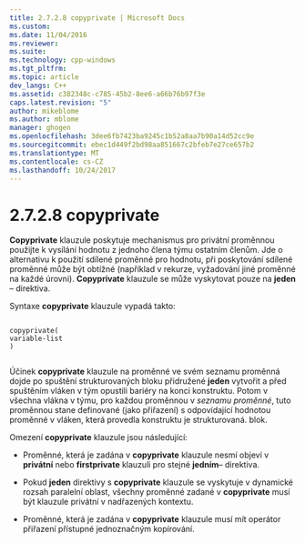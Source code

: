 ```yaml
---
title: 2.7.2.8 copyprivate | Microsoft Docs
ms.custom: 
ms.date: 11/04/2016
ms.reviewer: 
ms.suite: 
ms.technology: cpp-windows
ms.tgt_pltfrm: 
ms.topic: article
dev_langs: C++
ms.assetid: c382348c-c785-45b2-8ee6-a66b76b97f3e
caps.latest.revision: "5"
author: mikeblome
ms.author: mblome
manager: ghogen
ms.openlocfilehash: 3dee6fb7423ba9245c1b52a8aa7b90a14d52cc9e
ms.sourcegitcommit: ebec1d449f2bd98aa851667c2bfeb7e27ce657b2
ms.translationtype: MT
ms.contentlocale: cs-CZ
ms.lasthandoff: 10/24/2017
---
```

# <a name="2728-copyprivate"></a>2.7.2.8 copyprivate
**Copyprivate** klauzule poskytuje mechanismus pro privátní proměnnou použijte k vysílání hodnotu z jednoho člena týmu ostatním členům. Jde o alternativu k použití sdílené proměnné pro hodnotu, při poskytování sdílené proměnné může být obtížné (například v rekurze, vyžadování jiné proměnné na každé úrovni). **Copyprivate** klauzule se může vyskytovat pouze na **jeden** – direktiva.  
  
 Syntaxe **copyprivate** klauzule vypadá takto:  
  
```  
  
copyprivate(  
variable-list  
)  
  
```  
  
 Účinek **copyprivate** klauzule na proměnné ve svém seznamu proměnná dojde po spuštění strukturovaných bloku přidružené **jeden** vytvořit a před spuštěním vláken v tým opustili bariéry na konci konstruktu. Potom v všechna vlákna v týmu, pro každou proměnnou v *seznamu proměnné*, tuto proměnnou stane definované (jako přiřazení) s odpovídající hodnotou proměnné v vláken, která provedla konstruktu je strukturovaná. blok.  
  
 Omezení **copyprivate** klauzule jsou následující:  
  
-   Proměnné, která je zadána v **copyprivate** klauzule nesmí objeví v **privátní** nebo **firstprivate** klauzuli pro stejné **jedním**– direktiva.  
  
-   Pokud **jeden** direktivy s **copyprivate** klauzule se vyskytuje v dynamické rozsah paralelní oblast, všechny proměnné zadané v **copyprivate** musí být klauzule privátní v nadřazených kontextu.  
  
-   Proměnné, která je zadána v **copyprivate** klauzule musí mít operátor přiřazení přístupné jednoznačným kopírování.